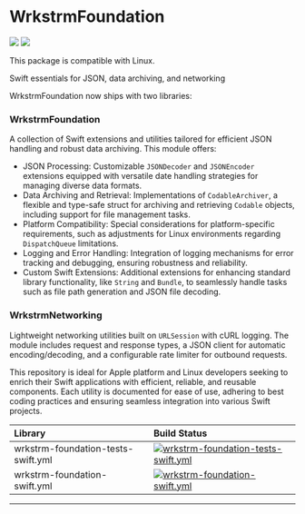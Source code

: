 # WrkstrmFoundation

 [![](https://img.shields.io/endpoint?url=https%3A%2F%2Fswiftpackageindex.com%2Fapi%2Fpackages%2Fwrkstrm%2FWrkstrmFoundation%2Fbadge%3Ftype%3Dswift-versions)](https://swiftpackageindex.com/wrkstrm/WrkstrmFoundation)
 [![](https://img.shields.io/endpoint?url=https%3A%2F%2Fswiftpackageindex.com%2Fapi%2Fpackages%2Fwrkstrm%2FWrkstrmFoundation%2Fbadge%3Ftype%3Dplatforms)](https://swiftpackageindex.com/wrkstrm/WrkstrmFoundation)

This package is compatible with Linux.

Swift essentials for JSON, data archiving, and networking

WrkstrmFoundation now ships with two libraries:

### WrkstrmFoundation

A collection of Swift extensions and utilities tailored for efficient JSON handling and robust data archiving. This module offers:

- JSON Processing: Customizable `JSONDecoder` and `JSONEncoder` extensions equipped with versatile date handling strategies for managing diverse data formats.
- Data Archiving and Retrieval: Implementations of `CodableArchiver`, a flexible and type-safe struct for archiving and retrieving `Codable` objects, including support for file management tasks.
- Platform Compatibility: Special considerations for platform-specific requirements, such as adjustments for Linux environments regarding `DispatchQueue` limitations.
- Logging and Error Handling: Integration of logging mechanisms for error tracking and debugging, ensuring robustness and reliability.
- Custom Swift Extensions: Additional extensions for enhancing standard library functionality, like `String` and `Bundle`, to seamlessly handle tasks such as file path generation and JSON file decoding.

### WrkstrmNetworking

Lightweight networking utilities built on `URLSession` with cURL logging. The module includes request and response types, a JSON client for automatic encoding/decoding, and a configurable rate limiter for outbound requests.

This repository is ideal for Apple platform and Linux developers seeking to enrich their Swift applications with efficient, reliable, and reusable components. Each utility is documented for ease of use, adhering to best coding practices and ensuring seamless integration into various Swift projects.

<!-- START_SECTION:status -->

| Library                            | Build Status                                                                                                                                                                                                                        |
| :--------------------------------- | :---------------------------------------------------------------------------------------------------------------------------------------------------------------------------------------------------------------------------------- |
| wrkstrm-foundation-tests-swift.yml | [![wrkstrm-foundation-tests-swift.yml](https://github.com/wrkstrm/mono/actions/workflows/wrkstrm-foundation-tests-swift.yml/badge.svg)](https://github.com/wrkstrm/mono/actions/workflows/wrkstrm-foundation-tests-swift.yml) |
| wrkstrm-foundation-swift.yml       | [![wrkstrm-foundation-swift.yml](https://github.com/wrkstrm/mono/actions/workflows/wrkstrm-foundation-swift.yml/badge.svg)](https://github.com/wrkstrm/mono/actions/workflows/wrkstrm-foundation-swift.yml)                   |

---

<!-- END_SECTION:status -->
